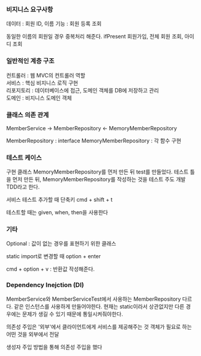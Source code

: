 ### 비지니스 요구사항

데이터 : 회원 ID, 이름
기능 : 회원 등록 조회

동일한 이름의 회원일 경우 중복처리 해준다. ifPresent
회원가입, 전체 회원 조회, 아이디 조회

### 일반적인 계층 구조

컨트롤러 : 웹 MVC의 컨트롤러 역할 <br>
서비스 : 핵심 비지니스 로직 구현 <br>
리포지토리 : 데이터베이스에 접근, 도메인 객체를 DB에 저장하고 관리 <br>
도메인 : 비지니스 도메인 객체

### 클래스 의존 관계

MemberService -> MemberRepository <- MemoryMemberRepository

MemberRepository : interface
MemoryMemberRepository : 각 함수 구현

### 테스트 케이스

구현 클래스 MemoryMemberRepository를 먼저 만든 뒤 test를 만들었다.
테스트 틀을 먼저 만든 뒤, MemoryMemberRepository를 작성하는 것을 테스트 주도 개발 TDD라고 한다.

서비스 테스트 추가할 때 단축키 cmd + shift + t

테스트할 때는 given, when, then을 사용한다  

### 기타

Optional : 값이 없는 경우를 표현하기 위한 클래스

static import로 변경할 때 option + enter

cmd + option + v : 반환값 작성해준다.

### Dependency Inejction (DI)

MemberService와 MemberServiceTest에서 사용하는 MemberRepository 다르다. 같은 인스턴스를 사용하게 만들어야한다.
현재는 static이라서 상관없지만 다른 경우에는 문제가 생길 수 있기 때문에 통일시켜줘야한다.

의존성 주입은 '외부'에서 클라이언트에게 서비스를 제공해주는 것
객체가 필요로 하는 어떤 것을 외부에서 전달

생성자 주입 방법을 통해 의존성 주입을 했다



